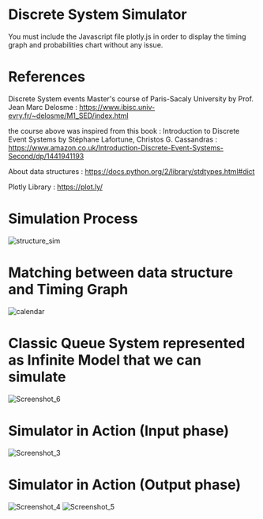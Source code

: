 # Discrete System Simulator
You must include the Javascript file plotly.js in order to display the timing graph and probabilities chart without any issue. 

# References 
Discrete System events Master's course of Paris-Sacaly University by Prof. Jean Marc Delosme : https://www.ibisc.univ-evry.fr/~delosme/M1_SED/index.html 

the course above was inspired from this book  : Introduction to Discrete Event Systems by  Stéphane Lafortune, Christos G. Cassandras : https://www.amazon.co.uk/Introduction-Discrete-Event-Systems-Second/dp/1441941193

About data structures : https://docs.python.org/2/library/stdtypes.html#dict

Plotly Library : https://plot.ly/

# Simulation Process
![structure_sim](https://user-images.githubusercontent.com/34900477/67153649-6825f600-f2ed-11e9-8870-03238f43676c.png)

# Matching between data structure and Timing Graph
![calendar](https://user-images.githubusercontent.com/34900477/67153682-031ed000-f2ee-11e9-981d-0c7735c7fdc1.png)

# Classic Queue System represented as Infinite Model that we can simulate 
![Screenshot_6](https://user-images.githubusercontent.com/34900477/67153721-92c47e80-f2ee-11e9-9def-61ecd27d73c1.png)

# Simulator in Action (Input phase)

![Screenshot_3](https://user-images.githubusercontent.com/34900477/67153726-a5d74e80-f2ee-11e9-8cae-88454a481eb5.png)

# Simulator in Action (Output phase)
![Screenshot_4](https://user-images.githubusercontent.com/34900477/67153727-a5d74e80-f2ee-11e9-9944-fd0675d49507.png)
![Screenshot_5](https://user-images.githubusercontent.com/34900477/67153728-a66fe500-f2ee-11e9-8b21-8e65b5c05d56.png)






